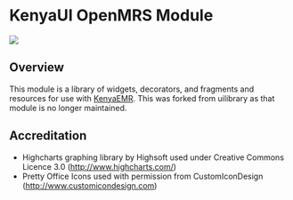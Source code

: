 KenyaUI OpenMRS Module
===========================
<a href="http://ci.kenyaemr.org/viewType.html?buildTypeId=bt2"><img src="http://ci.kenyaemr.org/app/rest/builds/buildType:bt2/statusIcon"/></a>

Overview
--------
This module is a library of widgets, decorators, and fragments and resources for use with [KenyaEMR](https://github.com/I-TECH/openmrs-distro-kenyaemr).
This was forked from uilibrary as that module is no longer maintained.

Accreditation
-------------
* Highcharts graphing library by Highsoft used under Creative Commons Licence 3.0 (http://www.highcharts.com/)
* Pretty Office Icons used with permission from CustomIconDesign (http://www.customicondesign.com)